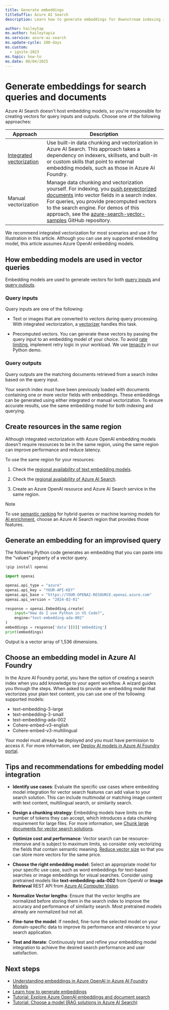 ```yaml
---
title: Generate embeddings
titleSuffix: Azure AI Search
description: Learn how to generate embeddings for downstream indexing into an Azure AI Search index.

author: haileytap
ms.author: haileytapia
ms.service: azure-ai-search
ms.update-cycle: 180-days
ms.custom:
  - ignite-2023
ms.topic: how-to
ms.date: 08/04/2025
---
```


# Generate embeddings for search queries and documents

Azure AI Search doesn't host embedding models, so you're responsible for creating vectors for query inputs and outputs. Choose one of the following approaches:

| Approach | Description |
| --- | --- |
| [Integrated vectorization](vector-search-integrated-vectorization.md) | Use built-in data chunking and vectorization in Azure AI Search. This approach takes a dependency on indexers, skillsets, and built-in or custom skills that point to external embedding models, such as those in Azure AI Foundry. |
| Manual vectorization | Manage data chunking and vectorization yourself. For indexing, you [push prevectorized documents](vector-search-how-to-create-index.md#load-vector-data-for-indexing) into vector fields in a search index. For queries, you provide precomputed vectors to the search engine. For demos of this approach, see the [azure-search-vector-samples](https://github.com/Azure/azure-search-vector-samples/tree/main) GitHub repository. |

We recommend integrated vectorization for most scenarios and use it for illustration in this article. Although you can use any supported embedding model, this article assumes Azure OpenAI embedding models.

## How embedding models are used in vector queries

Embedding models are used to generate vectors for both [query inputs](#query-inputs) and [query outputs](#query-outputs).

### Query inputs

Query inputs are one of the following:

+ Text or images that are converted to vectors during query processing. With integrated vectorization, a [vectorizer](vector-search-how-to-configure-vectorizer.md) handles this task.

+ Precomputed vectors. You can generate these vectors by passing the query input to an embedding model of your choice. To avoid [rate limiting](/azure/ai-services/openai/quotas-limits), implement retry logic in your workload. We use [tenacity](https://pypi.org/project/tenacity/) in our Python demo.

### Query outputs

Query outputs are the matching documents retrieved from a search index based on the query input.

Your search index must have been previously loaded with documents containing one or more vector fields with embeddings. These embeddings can be generated using either integrated or manual vectorization. To ensure accurate results, use the same embedding model for both indexing and querying.

## Create resources in the same region

Although integrated vectorization with Azure OpenAI embedding models doesn't require resources to be in the same region, using the same region can improve performance and reduce latency.

To use the same region for your resources:

1. Check the [regional availability of text embedding models](/azure/ai-services/openai/concepts/models#model-summary-table-and-region-availability).

1. Check the [regional availability of Azure AI Search](search-region-support.md).

1. Create an Azure OpenAI resource and Azure AI Search service in the same region.

> [!NOTE]
> To use [semantic ranking](semantic-how-to-query-request.md) for hybrid queries or machine learning models for [AI enrichment](cognitive-search-concept-intro.md), choose an Azure AI Search region that provides those features.

## Generate an embedding for an improvised query

The following Python code generates an embedding that you can paste into the "values" property of a vector query.

```python
!pip install openai

import openai

openai.api_type = "azure"
openai.api_key = "YOUR-API-KEY"
openai.api_base = "https://YOUR-OPENAI-RESOURCE.openai.azure.com"
openai.api_version = "2024-02-01"

response = openai.Embedding.create(
    input="How do I use Python in VS Code?",
    engine="text-embedding-ada-002"
)
embeddings = response['data'][0]['embedding']
print(embeddings)
```

Output is a vector array of 1,536 dimensions.

## Choose an embedding model in Azure AI Foundry

In the Azure AI Foundry portal, you have the option of creating a search index when you add knowledge to your agent workflow. A wizard guides you through the steps. When asked to provide an embedding model that vectorizes your plain text content, you can use one of the following supported models:

+ text-embedding-3-large
+ text-embedding-3-small
+ text-embedding-ada-002
+ Cohere-embed-v3-english
+ Cohere-embed-v3-multilingual

Your model must already be deployed and you must have permission to access it. For more information, see [Deploy AI models in Azure AI Foundry portal](/azure/ai-foundry/concepts/deployments-overview).

## Tips and recommendations for embedding model integration

+ **Identify use cases**: Evaluate the specific use cases where embedding model integration for vector search features can add value to your search solution. This can include multimodal or matching image content with text content, multilingual search, or similarity search.

+ **Design a chunking strategy**: Embedding models have limits on the number of tokens they can accept, which introduces a data chunking requirement for large files. For more information, see [Chunk large documents for vector search solutions](vector-search-how-to-chunk-documents.md).

+ **Optimize cost and performance**: Vector search can be resource-intensive and is subject to maximum limits, so consider only vectorizing the fields that contain semantic meaning. [Reduce vector size](vector-search-how-to-configure-compression-storage.md) so that you can store more vectors for the same price.

+ **Choose the right embedding model:** Select an appropriate model for your specific use case, such as word embeddings for text-based searches or image embeddings for visual searches. Consider using pretrained models like **text-embedding-ada-002** from OpenAI or **Image Retrieval** REST API from [Azure AI Computer Vision](/azure/ai-services/computer-vision/how-to/image-retrieval).

+ **Normalize Vector lengths**: Ensure that the vector lengths are normalized before storing them in the search index to improve the accuracy and performance of similarity search. Most pretrained models already are normalized but not all.

+ **Fine-tune the model**: If needed, fine-tune the selected model on your domain-specific data to improve its performance and relevance to your search application.

+ **Test and iterate**: Continuously test and refine your embedding model integration to achieve the desired search performance and user satisfaction.

## Next steps

+ [Understanding embeddings in Azure OpenAI in Azure AI Foundry Models](/azure/ai-services/openai/concepts/understand-embeddings)
+ [Learn how to generate embeddings](/azure/ai-services/openai/how-to/embeddings?tabs=console)
+ [Tutorial: Explore Azure OpenAI embeddings and document search](/azure/ai-services/openai/tutorials/embeddings?tabs=command-line)
+ [Tutorial: Choose a model (RAG solutions in Azure AI Search)](tutorial-rag-build-solution-models.md)
